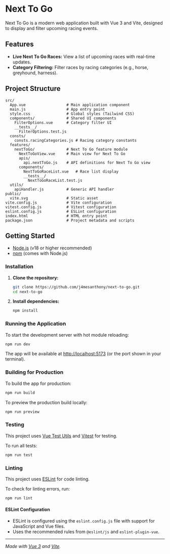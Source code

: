 # Next To Go

Next To Go is a modern web application built with Vue 3 and Vite, designed to display and filter upcoming racing events.

## Features

-   **Live Next To Go Races:** View a list of upcoming races with real-time updates.
-   **Category Filtering:** Filter races by racing categories (e.g., horse, greyhound, harness).

## Project Structure

```
src/
  App.vue                  # Main application component
  main.js                  # App entry point
  style.css                # Global styles (Tailwind CSS)
  components/              # Shared UI components
    FilterOptions.vue      # Category filter UI
    __tests__/
      FilterOptions.test.js
  consts/
    consts.racingCategories.js # Racing category constants
  features/
    nextToGo/              # Next To Go feature module
      NextToGoView.vue     # Main view for Next To Go
      apis/
        api.nextToGo.js    # API definitions for Next To Go view
      components/
        NextToGoRaceList.vue   # Race list display
        __tests__/
          NextToGoRaceList.test.js
  utils/
    apiHandler.js          # Generic API handler
public/
  vite.svg                 # Static asset
vite.config.js             # Vite configuration
vitest.config.js           # Vitest configuration
eslint.config.js           # ESLint configuration
index.html                 # HTML entry point
package.json               # Project metadata and scripts
```

## Getting Started

-   [Node.js](https://nodejs.org/) (v18 or higher recommended)
-   [npm](https://www.npmjs.com/) (comes with Node.js)

### Installation

1. **Clone the repository:**

    ```sh
    git clone https://github.com/j4mesanthony/next-to-go.git
    cd next-to-go
    ```

2. **Install dependencies:**
    ```sh
    npm install
    ```

### Running the Application

To start the development server with hot module reloading:

```sh
npm run dev
```

The app will be available at [http://localhost:5173](http://localhost:5173) (or the port shown in your terminal).

### Building for Production

To build the app for production:

```sh
npm run build
```

To preview the production build locally:

```sh
npm run preview
```

### Testing

This project uses [Vue Test Utils](https://test-utils.vuejs.org/) and [Vitest](https://vitest.dev/) for testing.

To run all tests:

```sh
npm run test
```

### Linting

This project uses [ESLint](https://eslint.org/) for code linting.

To check for linting errors, run:

```sh
npm run lint
```

#### ESLint Configuration

-   ESLint is configured using the `eslint.config.js` file with support for JavaScript and Vue files.
-   Uses the recommended rules from `@eslint/js` and `eslint-plugin-vue`.

---

_Made with [Vue 3](https://vuejs.org/) and [Vite](https://vitejs.dev/)._
